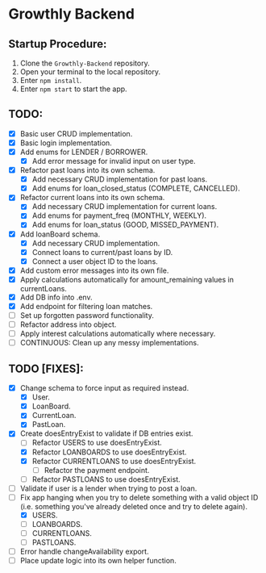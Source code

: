 # Growthly Backend

## Startup Procedure:

1. Clone the `Growthly-Backend` repository.
2. Open your terminal to the local repository.
3. Enter `npm install`.
4. Enter `npm start` to start the app.

## TODO:

- [x] Basic user CRUD implementation.
- [x] Basic login implementation.
- [x] Add enums for LENDER / BORROWER.
  - [x] Add error message for invalid input on user type.
- [x] Refactor past loans into its own schema.
  - [x] Add necessary CRUD implementation for past loans.
  - [x] Add enums for loan_closed_status (COMPLETE, CANCELLED).
- [x] Refactor current loans into its own schema.
  - [x] Add necessary CRUD implementation for current loans.
  - [x] Add enums for payment_freq (MONTHLY, WEEKLY).
  - [x] Add enums for loan_status (GOOD, MISSED_PAYMENT).
- [x] Add loanBoard schema.
  - [x] Add necessary CRUD implementation.
  - [x] Connect loans to current/past loans by ID.
  - [x] Connect a user object ID to the loans.
- [x] Add custom error messages into its own file.
- [x] Apply calculations automatically for amount_remaining values in currentLoans.
- [x] Add DB info into .env.
- [x] Add endpoint for filtering loan matches.
- [ ] Set up forgotten password functionality.
- [ ] Refactor address into object.
- [ ] Apply interest calculations automatically where necessary.
- [ ] CONTINUOUS: Clean up any messy implementations.

## TODO [FIXES]:

- [x] Change schema to force input as required instead.
  - [x] User.
  - [x] LoanBoard.
  - [x] CurrentLoan.
  - [x] PastLoan.
- [x] Create doesEntryExist to validate if DB entries exist.
  - [ ] Refactor USERS to use doesEntryExist.
  - [x] Refactor LOANBOARDS to use doesEntryExist.
  - [x] Refactor CURRENTLOANS to use doesEntryExist.
    - [ ] Refactor the payment endpoint.
  - [ ] Refactor PASTLOANS to use doesEntryExist.
- [ ] Validate if user is a lender when trying to post a loan.
- [ ] Fix app hanging when you try to delete something with a valid object ID (i.e. something you've already deleted once and try to delete again).
  - [x] USERS.
  - [ ] LOANBOARDS.
  - [ ] CURRENTLOANS.
  - [ ] PASTLOANS.
- [ ] Error handle changeAvailability export.
- [ ] Place update logic into its own helper function.

